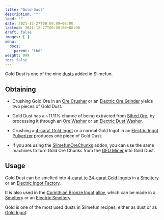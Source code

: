 ```yaml
---
title: "Gold-Dust"
description: ""
lead: ""
date: 2021-12-27T00:00:00+08:00
lastmod: 2021-12-27T00:00:00+08:00
draft: false
images: [ ]
menu:
  docs:
    parent: "tbd"
weight: 999
toc: false
---
```


Gold Dust is one of the nine [dusts](/docs/slimefun/dusts) added in Slimefun.

## Obtaining

- Crushing Gold Ore in an [Ore Crusher](/docs/slimefun/ore-crusher) or an [Electric Ore Grinder](/docs/slimefun/electric-ore-grinder) yields two pieces of Gold Dust.

- Gold Dust has a ~11.11% chance of being extracted from [Sifted Ore](/docs/slimefun/sifted-ore), by processing it through an [Ore Washer](/docs/slimefun/ore-washer) or an [Electric Dust Washer](/docs/slimefun/electric-dust-washer).
- Crushing a [4-carat Gold Ingot](/docs/slimefun/gold-ingot#gold-ingot-4-carat)  or a normal Gold Ingot in an [Electric Ingot Pulverizer](/docs/slimefun/electric-ingot-pulverizer) produces one piece of Gold Dust.
- If you are using the [SlimefunOreChunks](/docs/slimefun/addons#official-addons) addon, you can use the same machines to turn Gold Ore Chunks from the [GEO Miner](/docs/slimefun/geo-miner) into Gold Dust.

## Usage

Gold Dust can be smelted into [4-carat to 24-carat Gold Ingots](/docs/slimefun/gold-ingot) in a [Smeltery](/docs/slimefun/smeltery) or an [Electric Ingot Factory](/docs/slimefun/electric-ingot-factory).

It is also used in the [Corinthian Bronze Ingot](/docs/slimefun/corinthian-bronze-ingot) [alloy](/docs/slimefun/ingots#alloys), which can be made in a [Smeltery](/docs/slimefun/smeltery) or an [Electric Smeltery](/docs/slimefun/electric-smeltery).

Gold is one of the most used dusts in Slimefun recipes, either as dust or as [Gold Ingot](/docs/slimefun/gold-ingot).

